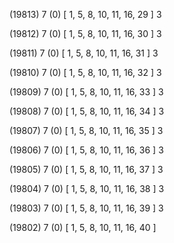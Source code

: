 (19813) 7 (0) [ 1, 5, 8, 10, 11, 16, 29 ] 3 


(19812) 7 (0) [ 1, 5, 8, 10, 11, 16, 30 ] 3 


(19811) 7 (0) [ 1, 5, 8, 10, 11, 16, 31 ] 3 


(19810) 7 (0) [ 1, 5, 8, 10, 11, 16, 32 ] 3 


(19809) 7 (0) [ 1, 5, 8, 10, 11, 16, 33 ] 3 


(19808) 7 (0) [ 1, 5, 8, 10, 11, 16, 34 ] 3 


(19807) 7 (0) [ 1, 5, 8, 10, 11, 16, 35 ] 3 


(19806) 7 (0) [ 1, 5, 8, 10, 11, 16, 36 ] 3 


(19805) 7 (0) [ 1, 5, 8, 10, 11, 16, 37 ] 3 


(19804) 7 (0) [ 1, 5, 8, 10, 11, 16, 38 ] 3 


(19803) 7 (0) [ 1, 5, 8, 10, 11, 16, 39 ] 3 


(19802) 7 (0) [ 1, 5, 8, 10, 11, 16, 40 ]  

